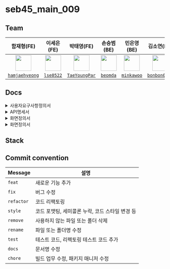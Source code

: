 # seb45_main_009


## Team

| 함재형(FE) | 이세은(FE) | 박태영(FE) | 손승범(BE) | 민은영(BE) | 김소연(BE) | 염동훈(BE) |
:----: | :----: | :----: | :----: | :----: | :----: | :----: |
| <img src="" width="50px"> | <img src="" width="50px"> | <img src="" width="50px"/> |  <img src="" width="50px"> | <img src="" width="50px"> | <img src="" width="50px">  | <img src="" width="50px"> | <img src="" width="50px">  
|[`hamjaehyeong`](https://github.com/hamjaehyeong) | [`lse0522`](https://github.com/lse0522) | [`TaeYoungPar`](https://github.com/TaeYoungPar) | [`beomda`](https://github.com/beomda) | [`minkawoo`](https://github.com/minkawoo) | [`bonbon0808`](https://github.com/bonbon0808) | [`donghoonyeom`](https://github.com/donghoonyeom) |


## Docs
<details>
<summary>사용자요구사항정의서</summary>
<div markdown="1">
</div>
</details>

<details>
<summary>API명세서</summary>
<div markdown="2">
</div>
</details>

<details>
<summary>화면정의서</summary>
<div markdown="3">
</div>
</details>

<details>
<summary>화면정의서</summary>
<div markdown="4">
</div>
</details>


## Stack


## Commit convention
| Message  | 설명                                            |
| -------- | ----------------------------------------------- |
| `feat`	   | 새로운 기능 추가                                |
| `fix`	     | 버그 수정                                |
| `refactor` | 코드 리팩토링                                |
| `style`	   | 코드 포맷팅, 세미콜론 누락, 코드 스타일 변경 등                                |
| `remove`	 | 사용하지 않는 파일 또는 폴더 삭제                                |
| `rename`	 | 파일 또는 폴더명 수정                                |
| `test`	   | 테스트 코드, 리펙토링 테스트 코드 추가                                |
| `docs`	   | 문서명 수정                                |
| `chore`	   | 빌드 업무 수정, 패키지 매니저 수정                                |
